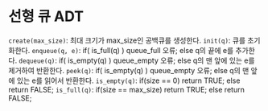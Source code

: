 # 선형 큐 ADT
`create(max_size)`: 최대 크기가 max_size인 공백큐를 생성한다.
`init(q)`: 큐를 초기화한다.
`enqueue(q, e)`: if( is_full(q) ) queue_full 오류; else q의 끝에 e를 추가한다.
`dequeue(q)`: if( is_empty(q) ) queue_empty 오류; else q의 맨 앞에 있는 e를 제거하여 반환한다.
`peek(q)`: if( is_empty(q) ) queue_empty 오류; else q의 맨 앞에 있는 e를 읽어서 반환한다.
`is_empty(q)`: if(size == 0) return TRUE; else return FALSE;
`is_full(q)`: if(size == max_size) return TRUE; else return FALSE;